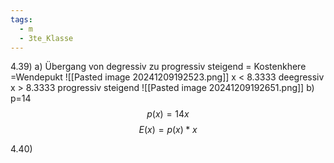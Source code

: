 ```yaml
---
tags:
  - m
  - 3te_Klasse
---
```

4.39)
a)
Übergang von degressiv zu progressiv steigend = Kostenkhere =Wendepukt
![[Pasted image 20241209192523.png]]
x < 8.3333 deegressiv
x > 8.3333 progressiv steigend
![[Pasted image 20241209192651.png]]
b)
p=14
$$p(x) = 14x$$
$$E(x)=p(x)*x$$

4.40)